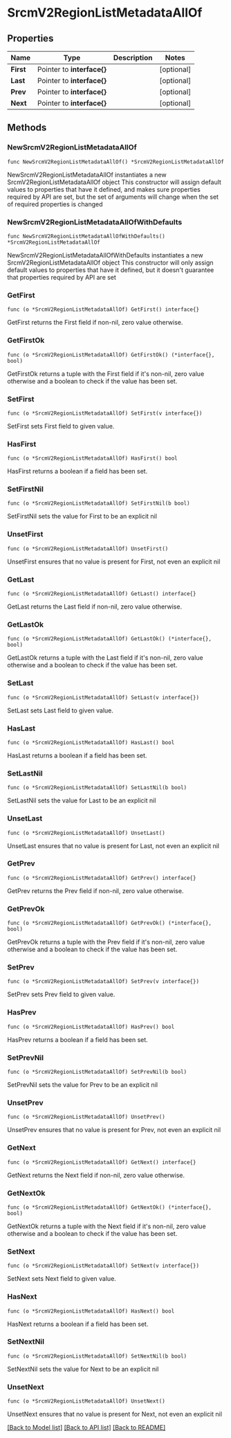 # SrcmV2RegionListMetadataAllOf

## Properties

Name | Type | Description | Notes
------------ | ------------- | ------------- | -------------
**First** | Pointer to **interface{}** |  | [optional] 
**Last** | Pointer to **interface{}** |  | [optional] 
**Prev** | Pointer to **interface{}** |  | [optional] 
**Next** | Pointer to **interface{}** |  | [optional] 

## Methods

### NewSrcmV2RegionListMetadataAllOf

`func NewSrcmV2RegionListMetadataAllOf() *SrcmV2RegionListMetadataAllOf`

NewSrcmV2RegionListMetadataAllOf instantiates a new SrcmV2RegionListMetadataAllOf object
This constructor will assign default values to properties that have it defined,
and makes sure properties required by API are set, but the set of arguments
will change when the set of required properties is changed

### NewSrcmV2RegionListMetadataAllOfWithDefaults

`func NewSrcmV2RegionListMetadataAllOfWithDefaults() *SrcmV2RegionListMetadataAllOf`

NewSrcmV2RegionListMetadataAllOfWithDefaults instantiates a new SrcmV2RegionListMetadataAllOf object
This constructor will only assign default values to properties that have it defined,
but it doesn't guarantee that properties required by API are set

### GetFirst

`func (o *SrcmV2RegionListMetadataAllOf) GetFirst() interface{}`

GetFirst returns the First field if non-nil, zero value otherwise.

### GetFirstOk

`func (o *SrcmV2RegionListMetadataAllOf) GetFirstOk() (*interface{}, bool)`

GetFirstOk returns a tuple with the First field if it's non-nil, zero value otherwise
and a boolean to check if the value has been set.

### SetFirst

`func (o *SrcmV2RegionListMetadataAllOf) SetFirst(v interface{})`

SetFirst sets First field to given value.

### HasFirst

`func (o *SrcmV2RegionListMetadataAllOf) HasFirst() bool`

HasFirst returns a boolean if a field has been set.

### SetFirstNil

`func (o *SrcmV2RegionListMetadataAllOf) SetFirstNil(b bool)`

 SetFirstNil sets the value for First to be an explicit nil

### UnsetFirst
`func (o *SrcmV2RegionListMetadataAllOf) UnsetFirst()`

UnsetFirst ensures that no value is present for First, not even an explicit nil
### GetLast

`func (o *SrcmV2RegionListMetadataAllOf) GetLast() interface{}`

GetLast returns the Last field if non-nil, zero value otherwise.

### GetLastOk

`func (o *SrcmV2RegionListMetadataAllOf) GetLastOk() (*interface{}, bool)`

GetLastOk returns a tuple with the Last field if it's non-nil, zero value otherwise
and a boolean to check if the value has been set.

### SetLast

`func (o *SrcmV2RegionListMetadataAllOf) SetLast(v interface{})`

SetLast sets Last field to given value.

### HasLast

`func (o *SrcmV2RegionListMetadataAllOf) HasLast() bool`

HasLast returns a boolean if a field has been set.

### SetLastNil

`func (o *SrcmV2RegionListMetadataAllOf) SetLastNil(b bool)`

 SetLastNil sets the value for Last to be an explicit nil

### UnsetLast
`func (o *SrcmV2RegionListMetadataAllOf) UnsetLast()`

UnsetLast ensures that no value is present for Last, not even an explicit nil
### GetPrev

`func (o *SrcmV2RegionListMetadataAllOf) GetPrev() interface{}`

GetPrev returns the Prev field if non-nil, zero value otherwise.

### GetPrevOk

`func (o *SrcmV2RegionListMetadataAllOf) GetPrevOk() (*interface{}, bool)`

GetPrevOk returns a tuple with the Prev field if it's non-nil, zero value otherwise
and a boolean to check if the value has been set.

### SetPrev

`func (o *SrcmV2RegionListMetadataAllOf) SetPrev(v interface{})`

SetPrev sets Prev field to given value.

### HasPrev

`func (o *SrcmV2RegionListMetadataAllOf) HasPrev() bool`

HasPrev returns a boolean if a field has been set.

### SetPrevNil

`func (o *SrcmV2RegionListMetadataAllOf) SetPrevNil(b bool)`

 SetPrevNil sets the value for Prev to be an explicit nil

### UnsetPrev
`func (o *SrcmV2RegionListMetadataAllOf) UnsetPrev()`

UnsetPrev ensures that no value is present for Prev, not even an explicit nil
### GetNext

`func (o *SrcmV2RegionListMetadataAllOf) GetNext() interface{}`

GetNext returns the Next field if non-nil, zero value otherwise.

### GetNextOk

`func (o *SrcmV2RegionListMetadataAllOf) GetNextOk() (*interface{}, bool)`

GetNextOk returns a tuple with the Next field if it's non-nil, zero value otherwise
and a boolean to check if the value has been set.

### SetNext

`func (o *SrcmV2RegionListMetadataAllOf) SetNext(v interface{})`

SetNext sets Next field to given value.

### HasNext

`func (o *SrcmV2RegionListMetadataAllOf) HasNext() bool`

HasNext returns a boolean if a field has been set.

### SetNextNil

`func (o *SrcmV2RegionListMetadataAllOf) SetNextNil(b bool)`

 SetNextNil sets the value for Next to be an explicit nil

### UnsetNext
`func (o *SrcmV2RegionListMetadataAllOf) UnsetNext()`

UnsetNext ensures that no value is present for Next, not even an explicit nil

[[Back to Model list]](../README.md#documentation-for-models) [[Back to API list]](../README.md#documentation-for-api-endpoints) [[Back to README]](../README.md)



